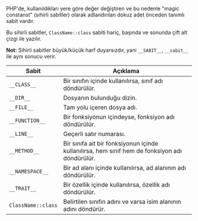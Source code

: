 PHP'de, kullanıldıkları yere göre değer değiştiren ve bu nedenle "magic constanst" (sihirli sabitler) olarak adlandırılan dokuz adet önceden tanımlı sabit vardır.

Bu sihirli sabitler, `ClassName::class` sabiti hariç, başında ve sonunda çift alt çizgi ile yazılır.

**Not:** Sihirli sabitler büyük/küçük harf duyarsızdır, yani `__SABIT__`, `__sabit__` ile aynı sonucu verir.

| Sabit              | Açıklama                                                                                       |
| ------------------ | ---------------------------------------------------------------------------------------------- |
| `__CLASS__`        | Bir sınıfın içinde kullanılırsa, sınıf adı döndürülür.<br>                                     |
| `__DIR__`          | Dosyanın bulunduğu dizin.                                                                      |
| `__FILE__`         | Tam yolu içeren dosya adı.                                                                     |
| `__FUNCTION__`     | Bir fonksiyonun içindeyse, fonksiyon adı döndürülür.                                           |
| `__LINE__`         | Geçerli satır numarası.                                                                        |
| `__METHOD__`       | Bir sınıfa ait bir fonksiyonun içinde kullanılırsa, hem sınıf hem de fonksiyon adı döndürülür. |
| `__NAMESPACE__`    | Bir ad alanı içinde kullanılırsa, ad alanının adı döndürülür.                                  |
| `__TRAIT__`        | Bir özellik içinde kullanılırsa, özellik adı döndürülür.                                       |
| `ClassName::class` | Belirtilen sınıfın adını ve varsa isim alanının adını döndürür.                                |


